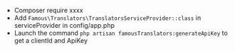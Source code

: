 


* Composer require xxxx
* Add `Famous\Translators\TranslatorsServiceProvider::class` in serviceProvider in config/app.php
* Launch the command `php artisan famousTranslators:generateApiKey` to get a clientId and ApiKey


